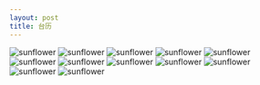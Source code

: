```yaml
---
layout: post
title: 台历
---
```


<img src="/photos/1.jpg" alt="sunflower" class='center'/>
<img src="/photos/2.jpg" alt="sunflower" class='center'/>
<img src="/photos/3.jpg" alt="sunflower" class='center'/>
<img src="/photos/4.jpg" alt="sunflower" class='center'/>
<img src="/photos/5.jpg" alt="sunflower" class='center'/>
<img src="/photos/6.jpg" alt="sunflower" class='center'/>
<img src="/photos/7.jpg" alt="sunflower" class='center'/>
<img src="/photos/8.jpg" alt="sunflower" class='center'/>
<img src="/photos/9.jpg" alt="sunflower" class='center'/>
<img src="/photos/10.jpg" alt="sunflower" class='center'/>
<img src="/photos/11.jpg" alt="sunflower" class='center'/>
<img src="/photos/12.jpg" alt="sunflower" class='center'/>

